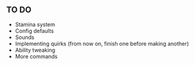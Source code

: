 ## TO DO
- Stamina system
- Config defaults
- Sounds
- Implementing quirks (from now on, finish one before making another)
- Ability tweaking
- More commands
